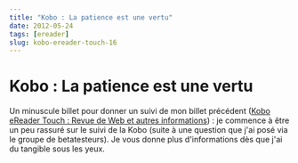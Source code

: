 ```yaml
---
title: "Kobo : La patience est une vertu"
date: 2012-05-24
tags: [ereader]
slug: kobo-ereader-touch-16
---
```

# Kobo : La patience est une vertu

Un minuscule billet pour donner un suivi de mon billet précédent ([Kobo eReader Touch : Revue de Web et autres informations](/blog/kobo-ereader-touch-15)) : je commence à être un peu rassuré sur le suivi de la Kobo (suite à une question que j'ai posé via le groupe de betatesteurs). Je vous donne plus d'informations dès que j'ai du tangible sous les yeux.


